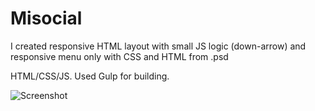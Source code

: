 # Misocial
I created responsive HTML layout with small JS logic (down-arrow) and responsive menu only with CSS and HTML from .psd

HTML/CSS/JS. Used Gulp for building.

![Screenshot](https://i.imgur.com/mlWnviQ.jpg)
